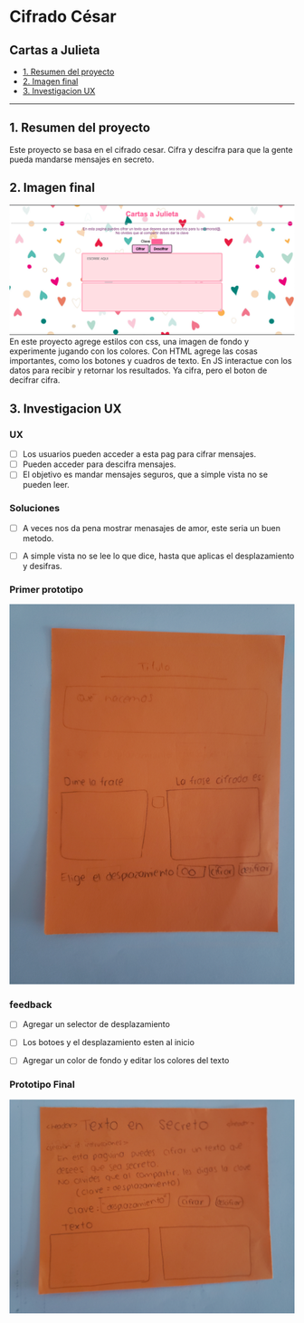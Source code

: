 # Cifrado César

## Cartas a Julieta

* [1. Resumen del proyecto](#1-resumen-del-proyecto)
* [2. Imagen final](#2-imagen-final)
* [3. Investigacion UX](#3-investigacion-ux)


***

## 1. Resumen del proyecto

Este proyecto se basa en el cifrado cesar. Cifra y descifra para que la gente pueda mandarse mensajes en secreto.


## 2. Imagen final
![src/readme fotos/finalcipher.png](https://raw.githubusercontent.com/MonseSalasVi/GDL004-cipher/master/src/readme%20fotos/finalcipher.png)
En este proyecto agrege estilos con css, una imagen de fondo y experimente jugando con los colores.
Con HTML agrege las cosas importantes, como los botones y cuadros de texto.
En JS interactue con los datos para recibir y retornar los resultados.
Ya cifra, pero el boton de decifrar cifra.

## 3. Investigacion UX

### UX

- [ ] Los usuarios pueden acceder a esta pag para cifrar mensajes.
- [ ] Pueden acceder para descifra mensajes.
- [ ] El objetivo es mandar mensajes seguros, que a simple vista no se pueden leer.

### Soluciones

- [ ] A veces nos da pena mostrar menasajes de amor, este seria un buen metodo.
- [ ] A simple vista no se lee lo que dice, hasta que aplicas el desplazamiento y desifras.


### Primer prototipo

![src/readme fotos/primerprototipo.jpg](https://raw.githubusercontent.com/MonseSalasVi/GDL004-cipher/master/src/readme%20fotos/primerprototipo.jpg)


### feedback
- [ ] Agregar un selector de desplazamiento
- [ ] Los botoes y el desplazamiento esten al inicio
- [ ] Agregar un color de fondo y editar los colores del texto


### Prototipo Final
![src/readme fotos/prototipofinal.jpg](https://raw.githubusercontent.com/MonseSalasVi/GDL004-cipher/master/src/readme%20fotos/prototipofinal.jpg)
